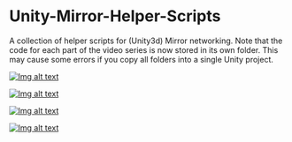 # Unity-Mirror-Helper-Scripts
A collection of helper scripts for (Unity3d) Mirror networking. Note that the code for each part of the video series is now stored in its own folder. This may cause some errors if you copy all folders into a single Unity project.

[![Img alt text](https://img.youtube.com/vi/jw6O2oUgb20/0.jpg)](https://www.youtube.com/watch?v=jw6O2oUgb20)

[![Img alt text](https://img.youtube.com/vi/fnR982fjB3Y/0.jpg)](https://www.youtube.com/watch?v=jw6O2oUgb20)

[![Img alt text](https://img.youtube.com/vi/d_5S1qLqVKg/0.jpg)](https://www.youtube.com/watch?v=jw6O2oUgb20)

[![Img alt text](https://img.youtube.com/vi/MxSOvCc-DDI/0.jpg)](https://www.youtube.com/watch?v=MxSOvCc-DDI)


